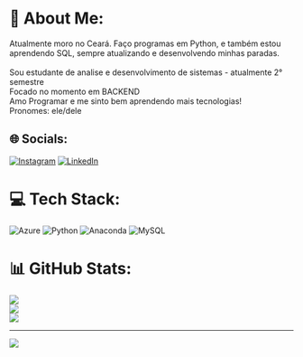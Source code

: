 # 💫 About Me:
Atualmente moro no Ceará. Faço programas em Python, e também estou aprendendo SQL, sempre atualizando e desenvolvendo minhas paradas.<br><br>Sou estudante de analise e desenvolvimento de sistemas - atualmente 2° semestre<br>Focado no momento em BACKEND<br>Amo Programar e me sinto bem aprendendo mais tecnologias!<br>Pronomes: ele/dele


## 🌐 Socials:
[![Instagram](https://img.shields.io/badge/Instagram-%23E4405F.svg?logo=Instagram&logoColor=white)](https://instagram.com/eusouvitwo) [![LinkedIn](https://img.shields.io/badge/LinkedIn-%230077B5.svg?logo=linkedin&logoColor=white)](https://linkedin.com/in/https://www.linkedin.com/in/victorfacundo19/) 

# 💻 Tech Stack:
![Azure](https://img.shields.io/badge/azure-%230072C6.svg?style=flat&logo=azure-devops&logoColor=white) ![Python](https://img.shields.io/badge/python-3670A0?style=flat&logo=python&logoColor=ffdd54) ![Anaconda](https://img.shields.io/badge/Anaconda-%2344A833.svg?style=flat&logo=anaconda&logoColor=white) ![MySQL](https://img.shields.io/badge/mysql-%2300f.svg?style=flat&logo=mysql&logoColor=white)
# 📊 GitHub Stats:
![](https://github-readme-stats.vercel.app/api?username=VictorFOliveira&theme=blueberry&hide_border=true&include_all_commits=true&count_private=false)<br/>
![](https://github-readme-streak-stats.herokuapp.com/?user=VictorFOliveira&theme=blueberry&hide_border=true)<br/>
![](https://github-readme-stats.vercel.app/api/top-langs/?username=VictorFOliveira&theme=blueberry&hide_border=true&include_all_commits=true&count_private=false&layout=compact)

---
[![](https://visitcount.itsvg.in/api?id=VictorFOliveira&icon=0&color=0)](https://visitcount.itsvg.in)

<!-- Proudly created with GPRM ( https://gprm.itsvg.in ) -->

